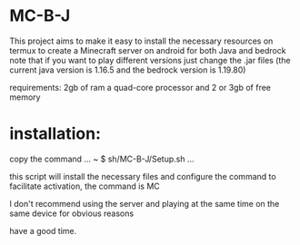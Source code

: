# MC-B-J 

This project aims to make it easy to install the necessary resources on termux to create a Minecraft server on android for both Java and bedrock note that if you want to play different versions just change the .jar files (the current java version is 1.16.5 and the bedrock version is 1.19.80)

requirements: 2gb of ram a quad-core processor and 2 or 3gb of free memory 

# installation:
copy the command 
 ...
~ $ sh/MC-B-J/Setup.sh 
 ...

this script will install the necessary files and configure the command to facilitate activation, the command is MC

I don't recommend using the server and playing at the same time on the same device for obvious reasons

 have a good time.
